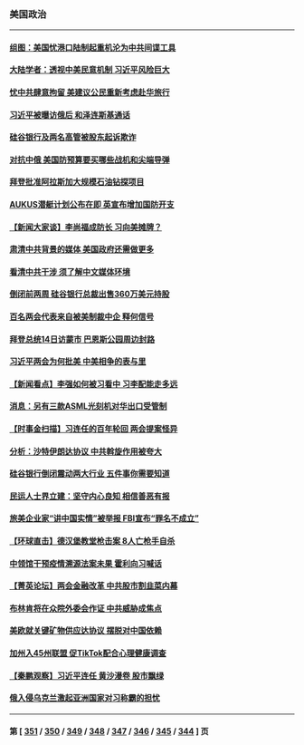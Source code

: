 ### 美国政治
---
#### [组图：美国忧港口陆制起重机沦为中共间谍工具](../../pages/ncid1078159/n13947304.md) 
#### [大陆学者：透视中美民意机制 习近平风险巨大](../../pages/ncid1078159/n13949648.md) 
#### [忧中共肆意拘留 美建议公民重新考虑赴华旅行](../../pages/ncid1078159/n13949646.md) 
#### [习近平被曝访俄后 和泽连斯基通话](../../pages/ncid1078159/n13949628.md) 
#### [硅谷银行及两名高管被股东起诉欺诈](../../pages/ncid1078159/n13949632.md) 
#### [对抗中俄 美国防预算要买哪些战机和尖端导弹](../../pages/ncid1078159/n13949620.md) 
#### [拜登批准阿拉斯加大规模石油钻探项目](../../pages/ncid1078159/n13949586.md) 
#### [AUKUS潜艇计划公布在即 英宣布增加国防开支](../../pages/ncid1078159/n13949450.md) 
#### [【新闻大家谈】李尚福成防长 习向美摊牌？](../../pages/ncid1078159/n13949500.md) 
#### [肃清中共背景的媒体 美国政府还需做更多](../../pages/ncid1078159/n13949075.md) 
#### [看清中共干涉 须了解中文媒体环境](../../pages/ncid1078159/n13949073.md) 
#### [倒闭前两周 硅谷银行总裁出售360万美元持股](../../pages/ncid1078159/n13949128.md) 
#### [百名两会代表来自被美制裁中企 释何信号](../../pages/ncid1078159/n13948306.md) 
#### [拜登总统14日访蒙市 巴恩斯公园周边封路](../../pages/ncid1078159/n13948319.md) 
#### [习近平两会为何批美 中美相争的表与里](../../pages/ncid1078159/n13947734.md) 
#### [【新闻看点】李强如何被习看中 习李配能走多远](../../pages/ncid1078159/n13948144.md) 
#### [消息：另有三款ASML光刻机对华出口受管制](../../pages/ncid1078159/n13948123.md) 
#### [【时事金扫描】习连任的百年轮回 两会提案怪异](../../pages/ncid1078159/n13947709.md) 
#### [分析：沙特伊朗达协议 中共斡旋作用被夸大](../../pages/ncid1078159/n13948139.md) 
#### [硅谷银行倒闭震动两大行业 五件事你需要知道](../../pages/ncid1078159/n13948092.md) 
#### [民运人士界立建：坚守内心良知  相信善恶有报](../../pages/ncid1078159/n13947881.md) 
#### [旅美企业家“讲中国实情”被举报 FBI宣布“罪名不成立”](../../pages/ncid1078159/n13947832.md) 
#### [【环球直击】德汉堡教堂枪击案 8人亡枪手自杀](../../pages/ncid1078159/n13947419.md) 
#### [中领馆干预疫情溯源法案未果 霍利向习喊话](../../pages/ncid1078159/n13947745.md) 
#### [【菁英论坛】两会金融改革 中共股市割韭菜内幕](../../pages/ncid1078159/n13947614.md) 
#### [布林肯将在众院外委会作证 中共威胁成焦点](../../pages/ncid1078159/n13947681.md) 
#### [美欧就关键矿物供应达协议 摆脱对中国依赖](../../pages/ncid1078159/n13947576.md) 
#### [加州入45州联盟 促TikTok配合心理健康调查](../../pages/ncid1078159/n13947682.md) 
#### [【秦鹏观察】习近平连任 黄沙漫卷 股市飘绿](../../pages/ncid1078159/n13947607.md) 
#### [俄入侵乌克兰激起亚洲国家对习称霸的担忧](../../pages/ncid1078159/n13947585.md) 

---
#### 第 [ [351](./351.md) / [350](./350.md) / [349](./349.md) / [348](./348.md) / [347](./347.md) / [346](./346.md) / [345](./345.md) / [344](./344.md) ] 页

